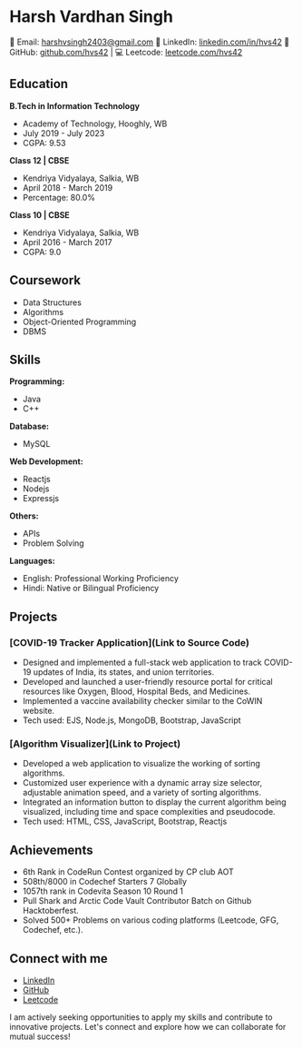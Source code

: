 # Harsh Vardhan Singh

📧 Email: harshvsingh2403@gmail.com
🔗 LinkedIn: [linkedin.com/in/hvs42](https://www.linkedin.com/in/hvs42)
🐙 GitHub: [github.com/hvs42](https://github.com/hvs42) | 💻 Leetcode: [leetcode.com/hvs42](https://leetcode.com/hvs42)

## Education

**B.Tech in Information Technology**
- Academy of Technology, Hooghly, WB
- July 2019 - July 2023
- CGPA: 9.53

**Class 12 | CBSE**
- Kendriya Vidyalaya, Salkia, WB
- April 2018 - March 2019
- Percentage: 80.0%

**Class 10 | CBSE**
- Kendriya Vidyalaya, Salkia, WB
- April 2016 - March 2017
- CGPA: 9.0

## Coursework

- Data Structures
- Algorithms
- Object-Oriented Programming
- DBMS

## Skills

**Programming:**
- Java
- C++

**Database:**
- MySQL

**Web Development:**
- Reactjs
- Nodejs
- Expressjs

**Others:**
- APIs
- Problem Solving

**Languages:**
- English: Professional Working Proficiency
- Hindi: Native or Bilingual Proficiency

## Projects

### [COVID-19 Tracker Application](Link to Source Code)

- Designed and implemented a full-stack web application to track COVID-19 updates of India, its states, and union territories.
- Developed and launched a user-friendly resource portal for critical resources like Oxygen, Blood, Hospital Beds, and Medicines.
- Implemented a vaccine availability checker similar to the CoWIN website.
- Tech used: EJS, Node.js, MongoDB, Bootstrap, JavaScript

### [Algorithm Visualizer](Link to Project)

- Developed a web application to visualize the working of sorting algorithms.
- Customized user experience with a dynamic array size selector, adjustable animation speed, and a variety of sorting algorithms.
- Integrated an information button to display the current algorithm being visualized, including time and space complexities and pseudocode.
- Tech used: HTML, CSS, JavaScript, Bootstrap, Reactjs

## Achievements

- 6th Rank in CodeRun Contest organized by CP club AOT
- 508th/8000 in Codechef Starters 7 Globally
- 1057th rank in Codevita Season 10 Round 1
- Pull Shark and Arctic Code Vault Contributor Batch on Github Hacktoberfest.
- Solved 500+ Problems on various coding platforms (Leetcode, GFG, Codechef, etc.).

## Connect with me

- [LinkedIn](https://www.linkedin.com/in/hvs42)
- [GitHub](https://github.com/hvs42)
- [Leetcode](https://leetcode.com/hvs42)

I am actively seeking opportunities to apply my skills and contribute to innovative projects. Let's connect and explore how we can collaborate for mutual success!
